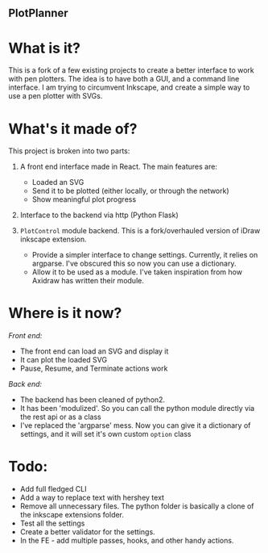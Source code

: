 PlotPlanner
-----------

What is it?
===========

This is a fork of a few existing projects to create a better interface to work with pen plotters. The idea is to have both a GUI, and a command line interface. I am trying to circumvent Inkscape, and create a simple way to use a pen plotter with SVGs.

What's it made of?
=================

This project is broken into two parts:

1. A front end interface made in React. The main features are:
    - Loaded an SVG
    - Send it to be plotted (either locally, or through the network)
    - Show meaningful plot progress

2. Interface to the backend via http (Python Flask)    

3. `PlotControl` module backend. This is a fork/overhauled version of iDraw inkscape extension.
    - Provide a simpler interface to change settings. Currently, it relies on argparse. I've obscured this so now you can use a dictionary.
    - Allow it to be used as a module. I've taken inspiration from how Axidraw has written their module.  
    

Where is it now?
====================

*Front end:*

- The front end can load an SVG and display it
- It can plot the loaded SVG
- Pause, Resume, and Terminate actions work

*Back end:*

- The backend has been cleaned of python2. 
- It has been 'modulized'. So you can call the python module directly via the rest api or as a class
- I've replaced the 'argparse' mess. Now you can give it a dictionary of settings, and it will set it's own custom `option` class


Todo:
=======
- Add full fledged CLI
- Add a way to replace text with hershey text
- Remove all unnecessary files. The python folder is basically a clone of the inkscape extensions folder. 
- Test all the settings
- Create a better validator for the settings.
- In the FE - add multiple passes, hooks, and other handy actions.


